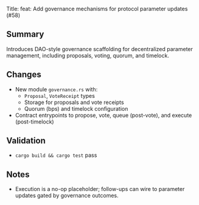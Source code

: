 Title: feat: Add governance mechanisms for protocol parameter updates (#58)

## Summary
Introduces DAO-style governance scaffolding for decentralized parameter management, including proposals, voting, quorum, and timelock.

## Changes
- New module `governance.rs` with:
  - `Proposal`, `VoteReceipt` types
  - Storage for proposals and vote receipts
  - Quorum (bps) and timelock configuration
- Contract entrypoints to propose, vote, queue (post-vote), and execute (post-timelock)

## Validation
- `cargo build && cargo test` pass

## Notes
- Execution is a no-op placeholder; follow-ups can wire to parameter updates gated by governance outcomes.
